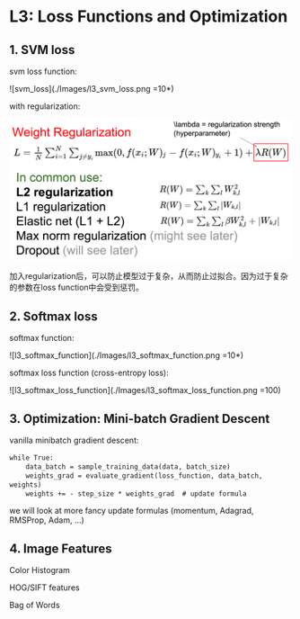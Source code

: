  # L3: Loss Functions and Optimization


## 1. SVM loss

svm loss function:

![svm_loss](./Images/l3_svm_loss.png =10*)

with regularization:

![l3_svm_loss_with_regularization](./Images/l3_svm_loss_with_regularization.png)

加入regularization后，可以防止模型过于复杂，从而防止过拟合。因为过于复杂的参数在loss function中会受到惩罚。


## 2. Softmax loss

softmax function:

![l3_softmax_function](./Images/l3_softmax_function.png =10*)

softmax loss function (cross-entropy loss):

![l3_softmax_loss_function](./Images/l3_softmax_loss_function.png =100)


## 3. Optimization: Mini-batch Gradient Descent

vanilla minibatch gradient descent:

```
while True:
    data_batch = sample_training_data(data, batch_size)
    weights_grad = evaluate_gradient(loss_function, data_batch, weights)
    weights += - step_size * weights_grad  # update formula

```

we will look at more fancy update formulas (momentum, Adagrad, RMSProp, Adam, ...)


## 4. Image Features

Color Histogram

HOG/SIFT features

Bag of Words


